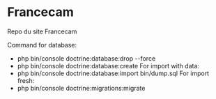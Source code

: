 # Francecam
Repo du site Francecam



Command for database: 
- php bin/console doctrine:database:drop --force
- php bin/console doctrine:database:create
For import with data:
- php bin/console doctrine:database:import bin/dump.sql
For import fresh: 
-  php bin/console doctrine:migrations:migrate  